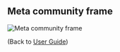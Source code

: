 ## Meta community frame

![Meta community frame](https://avigailtaylor.github.io/GeneFEAST/meta_community_frame.png)

(Back to [User Guide](user_guide.md))
